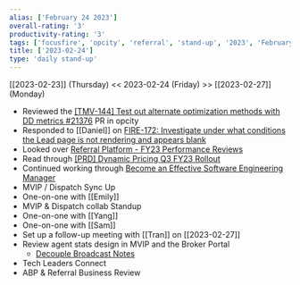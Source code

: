 ```yaml
---
alias: ['February 24 2023']
overall-rating: '3'
productivity-rating: '3'
tags: ['focusfire', 'opcity', 'referral', 'stand-up', '2023', 'February', 'Friday']
title: ['2023-02-24']
type: 'daily stand-up'
---
```

[[2023-02-23]] (Thursday) << 2023-02-24 (Friday) >> [[2023-02-27]] (Monday)

- Reviewed the [[TMV-144] Test out alternate optimization methods with DD metrics #21376](https://github.com/Opcity/opcity/pull/21376) PR in opcity
- Responded to [[Daniel]] on [FIRE-172: Investigate under what conditions the Lead page is not rendering and appears blank](https://moveinc.atlassian.net/browse/FIRE-172)
- Looked over [Referral Platform - FY23 Performance Reviews](https://docs.google.com/spreadsheets/d/1_z3HxcQ01Z9AGZtZOLKRSzh4kvamZsbTW1IP47qaegc/edit#gid=0)
- Read through [[PRD] Dynamic Pricing Q3 FY23 Rollout](https://docs.google.com/document/d/1vLNLfOmKBV7A5A6Xrp0tGnKEp6VIoZg6-lSLgIKIQqQ/edit#heading=h.75cq588daiyd)
- Continued working through [Become an Effective Software Engineering Manager](https://learning.oreilly.com/library/view/become-an-effective/9781680507867/)
- MVIP / Dispatch Sync Up
- One-on-one with [[Emily]]
- MVIP & Dispatch collab Standup
- One-on-one with [[Yang]]
- One-on-one with [[Sam]]
- Set up a follow-up meeting with [[Tran]] on [[2023-02-27]]
- Review agent stats design in MVIP and the Broker Portal
	- [Decouple Broadcast Notes](https://docs.google.com/document/d/1gUSQsBv8cRMws91omlkka2_Sk2LmzA10g7HUodxMNcM/edit)
- Tech Leaders Connect
- ABP & Referral Business Review